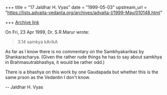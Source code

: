 +++
title = "17 Jaldhar H. Vyas"
date = "1999-05-03"
upstream_url = "https://lists.advaita-vedanta.org/archives/advaita-l/1999-May/010148.html"

+++
[Archive link](https://lists.advaita-vedanta.org/archives/advaita-l/1999-May/010148.html)

On Fri, 23 Apr 1999, Dr. S.R.Marur wrote:

> 3.14   samkya kArikA

As far as I know there is no commentary on the Samkhyakarikas by
Shankaracharya. (Given the rather rude things he has to say about samkhya
in Brahmasutrabhashya, it would be rather odd.)

There is a bhashya on this work by one Gaudapada but whether this is the
same prson as the Vedantin I don't know.

--
Jaldhar H. Vyas <jaldhar at braincells.com>

